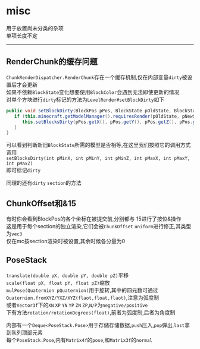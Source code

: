 # misc

用于放置尚未分类的杂项    
单项长度不定  

---

## RenderChunk的缓存问题

`ChunkRenderDispatcher.RenderChunk`存在一个缓存机制,仅在内部变量`dirty`被设置后才会更新  
如果不依赖`BlockState`变化想要使用`BlockColor`会遇到无法即使更新的情况  
对单个方块进行`dirty`标记的方法为`LevelRender#setBlockDirty`如下

```java
public void setBlockDirty(BlockPos pPos, BlockState pOldState, BlockState pNewState) {
   if (this.minecraft.getModelManager().requiresRender(pOldState, pNewState)) {
      this.setBlocksDirty(pPos.getX(), pPos.getY(), pPos.getZ(), pPos.getX(), pPos.getY(), pPos.getZ());
   }
}
```
可以看到判断新旧`BlockState`所需的模型是否相等,在这里我们按照它的调用方式调用  
`setBlocksDirty(int pMinX, int pMinY, int pMinZ, int pMaxX, int pMaxY, int pMaxZ)`  
即可标记`dirty`

同理的还有`dirty` `section`的方法

## ChunkOffset和&15

有时你会看到BlockPos的各个坐标在被提交前,分别都与 15进行了按位&操作  
这是用于每个section的独立渲染,它们会被`ChunkOffset` `uniform`进行修正,其类型为`vec3`  
仅在mc按section渲染时被设置,其余时候各分量为0  

## PoseStack

`translate(double pX, double pY, double pZ)`平移  
`scale(float pX, float pY, float pZ)`缩放  
`mulPose(Quaternion pQuaternion)`用于旋转,其中的四元数可通过  
`Quaternion.fromXYZ/YXZ/XYZ(flaot,float,flaot)`,注意为弧度制  
或者`Vector3f`下的`XN` `XP` `YN` `YP` `ZN` `ZP`,`N/P`为`negative/positive`  
下有方法`rotation/rotationDegrees(float)`,前者为弧度制,后者为角度制  

内部有一个`Deque<PoseStack.Pose>`用于存储存储数据,`push`压入,`pop`弹出,`last`拿到队列顶部元素     
每个`PoseStack.Pose`,内有`Matrix4f`的`pose`,和`Matrix3f`的`normal`  